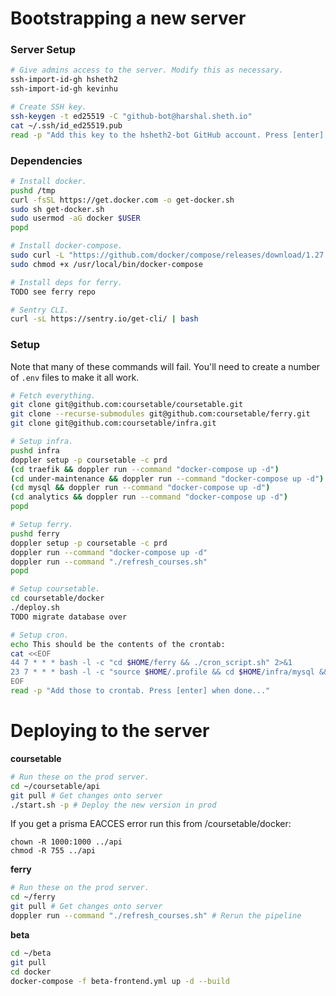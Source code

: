 # Bootstrapping a new server

### Server Setup

```sh
# Give admins access to the server. Modify this as necessary.
ssh-import-id-gh hsheth2
ssh-import-id-gh kevinhu

# Create SSH key.
ssh-keygen -t ed25519 -C "github-bot@harshal.sheth.io"
cat ~/.ssh/id_ed25519.pub
read -p "Add this key to the hsheth2-bot GitHub account. Press [enter] when done..."
```

### Dependencies

```sh
# Install docker.
pushd /tmp
curl -fsSL https://get.docker.com -o get-docker.sh
sudo sh get-docker.sh
sudo usermod -aG docker $USER
popd

# Install docker-compose.
sudo curl -L "https://github.com/docker/compose/releases/download/1.27.4/docker-compose-$(uname -s)-$(uname -m)" -o /usr/local/bin/docker-compose
sudo chmod +x /usr/local/bin/docker-compose

# Install deps for ferry.
TODO see ferry repo

# Sentry CLI.
curl -sL https://sentry.io/get-cli/ | bash
```

### Setup

Note that many of these commands will fail. You'll need to create a number
of `.env` files to make it all work.

```sh
# Fetch everything.
git clone git@github.com:coursetable/coursetable.git
git clone --recurse-submodules git@github.com:coursetable/ferry.git
git clone git@github.com:coursetable/infra.git

# Setup infra.
pushd infra
doppler setup -p coursetable -c prd
(cd traefik && doppler run --command "docker-compose up -d")
(cd under-maintenance && doppler run --command "docker-compose up -d")
(cd mysql && doppler run --command "docker-compose up -d")
(cd analytics && doppler run --command "docker-compose up -d")
popd

# Setup ferry.
pushd ferry
doppler setup -p coursetable -c prd
doppler run --command "docker-compose up -d"
doppler run --command "./refresh_courses.sh"
popd

# Setup coursetable.
cd coursetable/docker
./deploy.sh
TODO migrate database over

# Setup cron.
echo This should be the contents of the crontab:
cat <<EOF
44 7 * * * bash -l -c "cd $HOME/ferry && ./cron_script.sh" 2>&1
23 7 * * * bash -l -c "source $HOME/.profile && cd $HOME/infra/mysql && ./cron_script.sh" 2>&1
EOF
read -p "Add those to crontab. Press [enter] when done..."
```

# Deploying to the server

**coursetable**

```sh
# Run these on the prod server.
cd ~/coursetable/api
git pull # Get changes onto server
./start.sh -p # Deploy the new version in prod
```

If you get a prisma EACCES error run this from /coursetable/docker:

```
chown -R 1000:1000 ../api
chmod -R 755 ../api
```

**ferry**

```sh
# Run these on the prod server.
cd ~/ferry
git pull # Get changes onto server
doppler run --command "./refresh_courses.sh" # Rerun the pipeline
```

**beta**

```sh
cd ~/beta
git pull
cd docker
docker-compose -f beta-frontend.yml up -d --build
```
